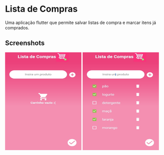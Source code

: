 # Lista de Compras
 Uma aplicação flutter que permite salvar listas de compra e marcar itens já comprados.
 
 ## Screenshots
 
 <img src="Screenshot_1.jpg" height="320" width="250"> <img src="Screenshot_2.jpg" height="320" width="250">

